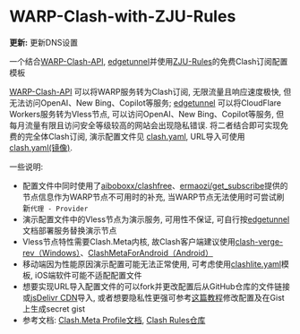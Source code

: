 # WARP-Clash-with-ZJU-Rules

**更新:** 更新DNS设置

一个结合[WARP-Clash-API](https://github.com/vvbbnn00/WARP-Clash-API), [edgetunnel](https://github.com/cmliu/edgetunnel)并使用[ZJU-Rules](https://github.com/MadisonWirtanen/WARP-Clash-with-ZJU-Rules/blob/main/ZJU.yaml)的免费Clash订阅配置模板

[WARP-Clash-API](https://github.com/vvbbnn00/WARP-Clash-API) 可以将WARP服务转为Clash订阅, 无限流量且响应速度极快, 但无法访问OpenAI、New Bing、Copilot等服务; [edgetunnel](https://github.com/cmliu/edgetunnel) 可以将CloudFlare Workers服务转为Vless节点, 可以访问OpenAI、New Bing、Copilot等服务, 但每月流量有限且访问安全等级较高的网站会出现隐私错误. 将二者结合即可实现免费的完全体Clash订阅, 演示配置文件见 [clash.yaml](https://github.com/MadisonWirtanen/WARP-Clash-with-ZJU-Rules/blob/main/clash.yaml), URL导入可使用 [clash.yaml(镜像)](https://mirror.ghproxy.com/https://raw.githubusercontent.com/MadisonWirtanen/WARP-Clash-with-ZJU-Rules/main/clash.yaml). 

一些说明: 

- 配置文件中同时使用了[aiboboxx/clashfree](https://github.com/aiboboxx/clashfree)、[ermaozi/get_subscribe](https://github.com/ermaozi/get_subscribe)提供的节点信息作为WARP节点不可用时的补充, 当WARP节点无法使用时可尝试刷新`代理 - Provider`
- 演示配置文件中的Vless节点为演示服务, 可用性不保证, 可自行按[edgetunnel](https://github.com/cmliu/edgetunnel)文档部署服务替换演示节点
- Vless节点特性需要Clash.Meta内核, 故Clash客户端建议使用[clash-verge-rev（Windows）](https://github.com/clash-verge-rev/clash-verge-rev)、[ClashMetaForAndroid（Android）](https://github.com/MetaCubeX/ClashMetaForAndroid)
- 移动端因为性能原因演示配置可能无法正常使用, 可考虑使用[clashlite.yaml](https://github.com/MadisonWirtanen/WARP-Clash-with-ZJU-Rules/blob/main/clashlite.yaml)模板, iOS端软件可能不适配配置文件
- 想要实现URL导入配置文件的可以fork并更改配置后从GitHub仓库的文件链接或[jsDelivr CDN](https://www.jsdelivr.com/github)导入, 或者想要隐私性更强可参考[这篇教程](https://github.com/DustinWin/clash_singbox-tutorials/blob/main/%E6%95%99%E7%A8%8B%E5%90%88%E9%9B%86/Clash/%E5%9F%BA%E7%A1%80%E7%AF%87/%E7%94%9F%E6%88%90%E5%B8%A6%E6%9C%89%E8%87%AA%E5%AE%9A%E4%B9%89%E7%AD%96%E7%95%A5%E7%BB%84%E5%92%8C%E8%A7%84%E5%88%99%E7%9A%84%20Clash%20%E9%85%8D%E7%BD%AE%E6%96%87%E4%BB%B6%E7%9B%B4%E9%93%BE-geodata%20%E6%96%B9%E6%A1%88.md#%E4%BA%8C-%E6%B7%BB%E5%8A%A0%E6%A8%A1%E6%9D%BF)修改配置及在Gist上生成secret gist
- 参考文档: [Clash.Meta Profile文档](https://wiki.metacubex.one/config/), [Clash Rules仓库](https://github.com/Loyalsoldier/clash-rules)
